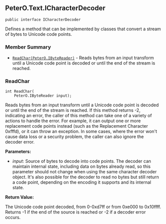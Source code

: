## PeterO.Text.ICharacterDecoder

    public interface ICharacterDecoder

 Defines a method that can be implemented by classes that convert a stream of bytes to Unicode code points.

### Member Summary
* <code>[ReadChar(PeterO.IByteReader)](#ReadChar_PeterO_IByteReader)</code> - Reads bytes from an input transform until a Unicode code point is decoded or until the end of the stream is reached.

<a id="ReadChar_PeterO_IByteReader"></a>
### ReadChar

    int ReadChar(
        PeterO.IByteReader input);

 Reads bytes from an input transform until a Unicode code point is decoded or until the end of the stream is reached. If this method returns -2, indicating an error, the caller of this method can take one of a variety of actions to handle the error. For example, it can output one or more replacement code points instead (such as the Replacement Character 0xfffd), or it can throw an exception. In some cases, where the error won't cause data loss or a security problem, the caller can also ignore the decoder error.

 <b>Parameters:</b>

 * <i>input</i>: Source of bytes to decode into code points. The decoder can maintain internal state, including data on bytes already read, so this parameter should not change when using the same character decoder object. It's also possible for the decoder to read no bytes but still return a code point, depending on the encoding it supports and its internal state.

<b>Return Value:</b>

The Unicode code point decoded, from 0-0xd7ff or from 0xe000 to 0x10ffff. Returns -1 if the end of the source is reached or -2 if a decoder error occurs.
